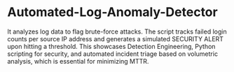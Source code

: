 # Automated-Log-Anomaly-Detector
It analyzes log data to flag brute-force attacks. The script tracks failed login counts per source IP address and generates a simulated SECURITY ALERT upon hitting a threshold. This showcases Detection Engineering, Python scripting for security, and automated incident triage based on volumetric analysis, which is essential for minimizing MTTR.
